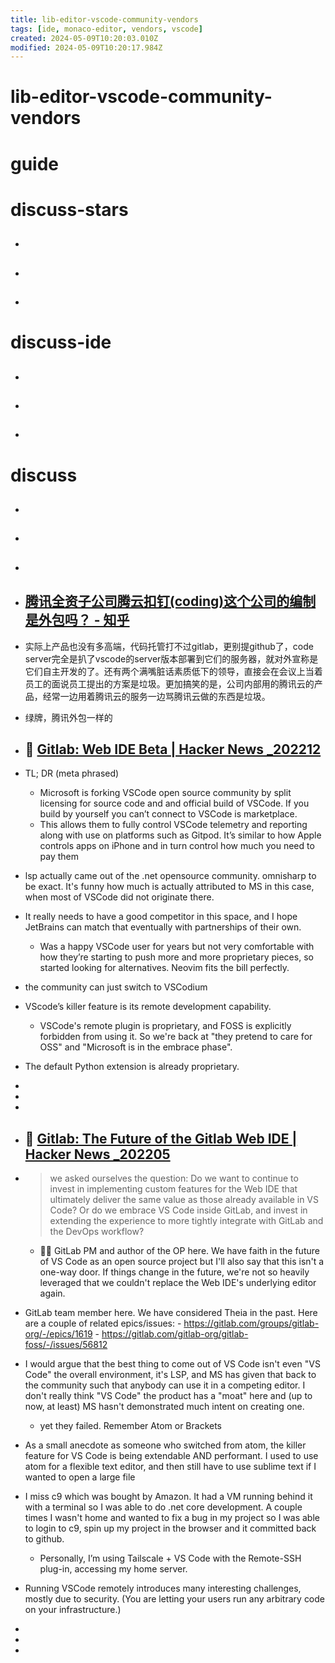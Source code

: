 ```yaml
---
title: lib-editor-vscode-community-vendors
tags: [ide, monaco-editor, vendors, vscode]
created: 2024-05-09T10:20:03.010Z
modified: 2024-05-09T10:20:17.984Z
---
```


# lib-editor-vscode-community-vendors

# guide

# discuss-stars
- ## 

- ## 

- ## 
# discuss-ide
- ## 

- ## 

- ## 
# discuss
- ## 

- ## 

- ## 

- ## [腾讯全资子公司腾云扣钉(coding)这个公司的编制是外包吗？ - 知乎](https://www.zhihu.com/question/378970420)
- 实际上产品也没有多高端，代码托管打不过gitlab，更别提github了，code server完全是扒了vscode的server版本部署到它们的服务器，就对外宣称是它们自主开发的了。还有两个满嘴脏话素质低下的领导，直接会在会议上当着员工的面说员工提出的方案是垃圾。更加搞笑的是，公司内部用的腾讯云的产品，经常一边用着腾讯云的服务一边骂腾讯云做的东西是垃圾。

- 绿牌，腾讯外包一样的

- ## 🌰 [Gitlab: Web IDE Beta | Hacker News _202212](https://news.ycombinator.com/item?id=34078225)
- TL; DR (meta phrased)
  - Microsoft is forking VSCode open source community by split licensing for source code and and official build of VSCode. If you build by yourself you can’t connect to VSCode is marketplace.
  - This allows them to fully control VSCode telemetry and reporting along with use on platforms such as Gitpod. It’s similar to how Apple controls apps on iPhone and in turn control how much you need to pay them

- lsp actually came out of the .net opensource community. omnisharp to be exact. It's funny how much is actually attributed to MS in this case, when most of VSCode did not originate there.

- It really needs to have a good competitor in this space, and I hope JetBrains can match that eventually with partnerships of their own.
  - Was a happy VSCode user for years but not very comfortable with how they’re starting to push more and more proprietary pieces, so started looking for alternatives. Neovim fits the bill perfectly.
- the community can just switch to VSCodium

- VScode’s killer feature is its remote development capability.
  - VSCode's remote plugin is proprietary, and FOSS is explicitly forbidden from using it. So we're back at "they pretend to care for OSS" and "Microsoft is in the embrace phase".
- The default Python extension is already proprietary.

- 
- 
- 

- ## 🌰 [Gitlab: The Future of the Gitlab Web IDE | Hacker News _202205](https://news.ycombinator.com/item?id=31487079)
- > we asked ourselves the question: Do we want to continue to invest in implementing custom features for the Web IDE that ultimately deliver the same value as those already available in VS Code? Or do we embrace VS Code inside GitLab, and invest in extending the experience to more tightly integrate with GitLab and the DevOps workflow?
  - 👷🏻 GitLab PM and author of the OP here. We have faith in the future of VS Code as an open source project but I'll also say that this isn't a one-way door. If things change in the future, we're not so heavily leveraged that we couldn't replace the Web IDE's underlying editor again.
- GitLab team member here. We have considered Theia in the past. Here are a couple of related epics/issues: - https://gitlab.com/groups/gitlab-org/-/epics/1619 - https://gitlab.com/gitlab-org/gitlab-foss/-/issues/56812

- I would argue that the best thing to come out of VS Code isn't even "VS Code" the overall environment, it's LSP, and MS has given that back to the community such that anybody can use it in a competing editor. I don't really think "VS Code" the product has a "moat" here and (up to now, at least) MS hasn't demonstrated much intent on creating one.
  - yet they failed. Remember Atom or Brackets
- As a small anecdote as someone who switched from atom, the killer feature for VS Code is being extendable AND performant. I used to use atom for a flexible text editor, and then still have to use sublime text if I wanted to open a large file 

- I miss c9 which was bought by Amazon. It had a VM running behind it with a terminal so I was able to do .net core development. A couple times I wasn't home and wanted to fix a bug in my project so I was able to login to c9, spin up my project in the browser and it committed back to github.
  - Personally, I’m using Tailscale + VS Code with the Remote-SSH plug-in, accessing my home server.

- Running VSCode remotely introduces many interesting challenges, mostly due to security. (You are letting your users run any arbitrary code on your infrastructure.)

- 
- 
- 
